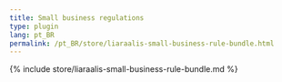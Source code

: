 ```yaml
---
title: Small business regulations
type: plugin
lang: pt_BR
permalink: /pt_BR/store/liaraalis-small-business-rule-bundle.html
---
```


{% include store/liaraalis-small-business-rule-bundle.md %}
